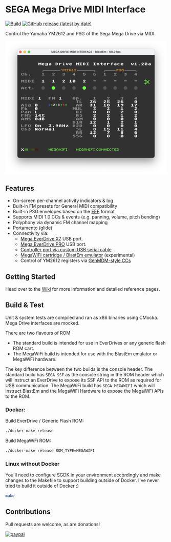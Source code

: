 # SEGA Mega Drive MIDI Interface 
[![Build](https://github.com/rhargreaves/mega-drive-midi-interface/workflows/Build%20&%20Release/badge.svg?branch=main)](https://github.com/rhargreaves/mega-drive-midi-interface/actions) [![GitHub release (latest by date)](https://img.shields.io/github/v/release/rhargreaves/mega-drive-midi-interface?style=plastic)](https://github.com/rhargreaves/mega-drive-midi-interface/releases)

Control the Yamaha YM2612 and PSG of the Sega Mega Drive via MIDI.

<p align="center">
    <img src="https://github.com/rhargreaves/mega-drive-midi-interface/raw/main/docs/blastem_chan.png" width="600" />
</p>

## Features

- On-screen per-channel activity indicators & log
- Built-in FM presets for General MIDI compatibility
- Built-in PSG envelopes based on the [EEF](https://github.com/rhargreaves/mega-drive-midi-interface/wiki/PSG-Envelopes) format
- Supports MIDI 1.0 CCs & events (e.g. panning, volume, pitch bending)
- Polyphony via dynamic FM channel mapping
- Portamento (glide)
- Connectivity via:
  - [Mega EverDrive X7](https://krikzz.com/store/home/33-mega-everdrive-x7.html) USB port.
  - [Mega EverDrive PRO](https://krikzz.com/store/home/59-mega-everdrive-pro.html) USB port.
  - [Controller port via custom USB serial cable](https://github.com/rhargreaves/mega-drive-serial-port#hardware).
  - [MegaWiFi cartridge / BlastEm emulator](https://github.com/rhargreaves/mega-drive-midi-interface/wiki/BlastEm-&-MegaWiFi-Guide) (experimental)
  - Control of YM2612 registers via [GenMDM-style CCs](https://catskullelectronics.com/pages/genmdm-manual)

## Getting Started

Head over to the [Wiki](https://github.com/rhargreaves/mega-drive-midi-interface/wiki/Getting-Started) for more information and detailed reference pages.

## Build & Test

Unit & system tests are compiled and ran as x86 binaries using CMocka. Mega Drive interfaces are mocked.

There are two flavours of ROM:

- The standard build is intended for use in EverDrives or any generic flash ROM cart.
- The MegaWiFi build is intended for use with the BlastEm emulator or MegaWiFi hardware.

The key difference between the two builds is the console header. The standard build has `SEGA SSF` as the console string in the ROM header which will instruct an EverDrive to expose its SSF API to the ROM as required for USB communication. The MegaWiFi build has `SEGA MEGAWIFI` which will instruct BlastEm and the MegaWiFi Hardware to expose the MegaWiFi APIs to the ROM.

### Docker:

Build EverDrive / Generic Flash ROM:

```sh
./docker-make release
```

Build MegaWiFi ROM:

```sh
./docker-make release ROM_TYPE=MEGAWIFI
```

### Linux without Docker

You'll need to configure SGDK in your environment accordingly and make changes to the Makefile to support building outside of Docker. I've never tried to build it outside of Docker :)

```sh
make
```

## Contributions

Pull requests are welcome, as are donations!

[![paypal](https://www.paypalobjects.com/en_US/i/btn/btn_donateCC_LG.gif)](https://www.paypal.com/cgi-bin/webscr?cmd=_s-xclick&hosted_button_id=4VY6LCUMYLD42&source=url)
